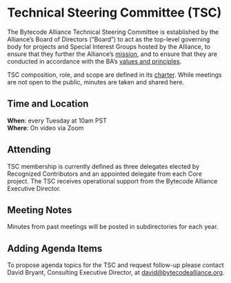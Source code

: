 # Technical Steering Committee (TSC)

The Bytecode Alliance Technical Steering Committee is established by the Alliance’s Board of Directors (“Board”) to act as the top-level governing body for projects and Special Interest Groups hosted by the Alliance, to ensure that they further the Alliance’s [mission](https://bytecodealliance.org/mission), and to ensure that they are conducted in accordance with the BA’s [values and principles](https://bytecodealliance.org/mission#values).


TSC composition, role, and scope are defined in its [charter](https://github.com/bytecodealliance/governance/blob/main/TSC/charter.md).  While meetings are not open to the public, minutes are taken and shared here.


## Time and Location

**When**: every Tuesday at 10am PST  
**Where**: On video via Zoom  

## Attending
TSC membership is currently defined as three delegates elected by Recognized Contributors and an appointed delegate from each Core project. The TSC receives operational support from the Bytecode Alliance Executive Director.


## Meeting Notes

Minutes from past meetings will be posted in subdirectories for each year.

## Adding Agenda Items

To propose agenda topics for the TSC and request follow-up please contact David Bryant, Consulting Executive Director, at david@bytecodealliance.org.
